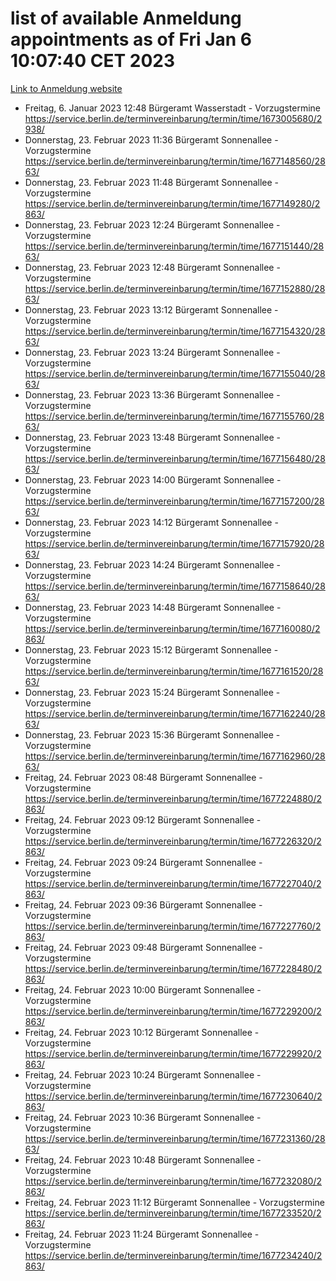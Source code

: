 # list of available Anmeldung appointments as of Fri Jan  6 10:07:40 CET 2023
[Link to Anmeldung website](https://service.berlin.de/terminvereinbarung/termin/tag.php?termin=0&anliegen[]=120686&dienstleisterlist=122210,122217,327316,122219,327312,122227,327314,122231,327346,122243,327348,122252,329742,122260,329745,122262,329748,122254,329751,122271,327278,122273,327274,122277,327276,330436,122280,327294,122282,327290,122284,327292,327539,122291,327270,122285,327266,122286,327264,122296,327268,150230,329760,122301,327282,122297,327286,122294,327284,122312,329763,122314,329775,122304,327330,122311,327334,122309,327332,122281,327352,122279,329772,122276,327324,122274,327326,122267,329766,122246,327318,122251,327320,122257,327322,122208,327298,122226,327300,121362,121364&herkunft=http%3A%2F%2Fservice.berlin.de%2Fdienstleistung%2F120686%2F)
- Freitag, 6. Januar 2023 12:48 Bürgeramt Wasserstadt - Vorzugstermine https://service.berlin.de/terminvereinbarung/termin/time/1673005680/2938/
- Donnerstag, 23. Februar 2023 11:36 Bürgeramt Sonnenallee - Vorzugstermine https://service.berlin.de/terminvereinbarung/termin/time/1677148560/2863/
- Donnerstag, 23. Februar 2023 11:48 Bürgeramt Sonnenallee - Vorzugstermine https://service.berlin.de/terminvereinbarung/termin/time/1677149280/2863/
- Donnerstag, 23. Februar 2023 12:24 Bürgeramt Sonnenallee - Vorzugstermine https://service.berlin.de/terminvereinbarung/termin/time/1677151440/2863/
- Donnerstag, 23. Februar 2023 12:48 Bürgeramt Sonnenallee - Vorzugstermine https://service.berlin.de/terminvereinbarung/termin/time/1677152880/2863/
- Donnerstag, 23. Februar 2023 13:12 Bürgeramt Sonnenallee - Vorzugstermine https://service.berlin.de/terminvereinbarung/termin/time/1677154320/2863/
- Donnerstag, 23. Februar 2023 13:24 Bürgeramt Sonnenallee - Vorzugstermine https://service.berlin.de/terminvereinbarung/termin/time/1677155040/2863/
- Donnerstag, 23. Februar 2023 13:36 Bürgeramt Sonnenallee - Vorzugstermine https://service.berlin.de/terminvereinbarung/termin/time/1677155760/2863/
- Donnerstag, 23. Februar 2023 13:48 Bürgeramt Sonnenallee - Vorzugstermine https://service.berlin.de/terminvereinbarung/termin/time/1677156480/2863/
- Donnerstag, 23. Februar 2023 14:00 Bürgeramt Sonnenallee - Vorzugstermine https://service.berlin.de/terminvereinbarung/termin/time/1677157200/2863/
- Donnerstag, 23. Februar 2023 14:12 Bürgeramt Sonnenallee - Vorzugstermine https://service.berlin.de/terminvereinbarung/termin/time/1677157920/2863/
- Donnerstag, 23. Februar 2023 14:24 Bürgeramt Sonnenallee - Vorzugstermine https://service.berlin.de/terminvereinbarung/termin/time/1677158640/2863/
- Donnerstag, 23. Februar 2023 14:48 Bürgeramt Sonnenallee - Vorzugstermine https://service.berlin.de/terminvereinbarung/termin/time/1677160080/2863/
- Donnerstag, 23. Februar 2023 15:12 Bürgeramt Sonnenallee - Vorzugstermine https://service.berlin.de/terminvereinbarung/termin/time/1677161520/2863/
- Donnerstag, 23. Februar 2023 15:24 Bürgeramt Sonnenallee - Vorzugstermine https://service.berlin.de/terminvereinbarung/termin/time/1677162240/2863/
- Donnerstag, 23. Februar 2023 15:36 Bürgeramt Sonnenallee - Vorzugstermine https://service.berlin.de/terminvereinbarung/termin/time/1677162960/2863/
- Freitag, 24. Februar 2023 08:48 Bürgeramt Sonnenallee - Vorzugstermine https://service.berlin.de/terminvereinbarung/termin/time/1677224880/2863/
- Freitag, 24. Februar 2023 09:12 Bürgeramt Sonnenallee - Vorzugstermine https://service.berlin.de/terminvereinbarung/termin/time/1677226320/2863/
- Freitag, 24. Februar 2023 09:24 Bürgeramt Sonnenallee - Vorzugstermine https://service.berlin.de/terminvereinbarung/termin/time/1677227040/2863/
- Freitag, 24. Februar 2023 09:36 Bürgeramt Sonnenallee - Vorzugstermine https://service.berlin.de/terminvereinbarung/termin/time/1677227760/2863/
- Freitag, 24. Februar 2023 09:48 Bürgeramt Sonnenallee - Vorzugstermine https://service.berlin.de/terminvereinbarung/termin/time/1677228480/2863/
- Freitag, 24. Februar 2023 10:00 Bürgeramt Sonnenallee - Vorzugstermine https://service.berlin.de/terminvereinbarung/termin/time/1677229200/2863/
- Freitag, 24. Februar 2023 10:12 Bürgeramt Sonnenallee - Vorzugstermine https://service.berlin.de/terminvereinbarung/termin/time/1677229920/2863/
- Freitag, 24. Februar 2023 10:24 Bürgeramt Sonnenallee - Vorzugstermine https://service.berlin.de/terminvereinbarung/termin/time/1677230640/2863/
- Freitag, 24. Februar 2023 10:36 Bürgeramt Sonnenallee - Vorzugstermine https://service.berlin.de/terminvereinbarung/termin/time/1677231360/2863/
- Freitag, 24. Februar 2023 10:48 Bürgeramt Sonnenallee - Vorzugstermine https://service.berlin.de/terminvereinbarung/termin/time/1677232080/2863/
- Freitag, 24. Februar 2023 11:12 Bürgeramt Sonnenallee - Vorzugstermine https://service.berlin.de/terminvereinbarung/termin/time/1677233520/2863/
- Freitag, 24. Februar 2023 11:24 Bürgeramt Sonnenallee - Vorzugstermine https://service.berlin.de/terminvereinbarung/termin/time/1677234240/2863/
